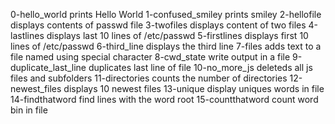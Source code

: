 0-hello_world prints Hello World
1-confused_smiley prints smiley
2-hellofile displays contents of passwd file
3-twofiles displays content of two files
4-lastlines displays last 10 lines of /etc/passwd
5-firstlines displays first 10 lines of /etc/passwd
6-third_line displays the third line
7-files adds text to a file named using special character
8-cwd_state write output in a file
9-duplicate_last_line duplicates last line of file
10-no_more_js deleteds all js files and subfolders
11-directories counts the number of directories
12-newest_files displays 10 newest files
13-unique display uniques words in file
14-findthatword find lines with the word root
15-countthatword count word bin in file
